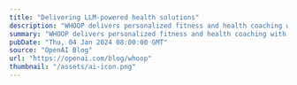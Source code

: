 ```yaml
---
title: "Delivering LLM-powered health solutions"
description: "WHOOP delivers personalized fitness and health coaching with GPT-4."
summary: "WHOOP delivers personalized fitness and health coaching with GPT-4."
pubDate: "Thu, 04 Jan 2024 08:00:00 GMT"
source: "OpenAI Blog"
url: "https://openai.com/blog/whoop"
thumbnail: "/assets/ai-icon.png"
---
```


